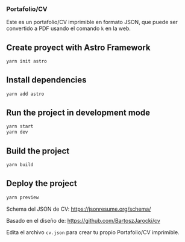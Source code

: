 ### Portafolio/CV

Este es un portafolio/CV imprimible en formato JSON, que puede ser convertido a PDF usando el comando `k` en la web.

## Create proyect with Astro Framework
```bash
yarn init astro
```

## Install dependencies
```bash
yarn add astro
```

## Run the project in development mode
```bash
yarn start 
yarn dev
```

## Build the project
```bash
yarn build
```

## Deploy the project
```bash
yarn preview
```

Schema del JSON de CV:
https://jsonresume.org/schema/

Basado en el diseño de:
https://github.com/BartoszJarocki/cv

Edita el archivo `cv.json` para crear tu propio Portafolio/CV imprimible.